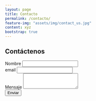 ```yaml
---
layout: page
title: Contacto
permalink: /contacto/
feature-img: "assets/img/contact_us.jpg"
content: xyz
bootstrap: true
---
```


## Contáctenos

<form action="https://getform.io/f/9aac4834-be99-424b-ab82-63242c9cfdfd" method="POST" class="form mt-4">

  <div class="form-group">
    <label for="name1">Nombre</label>
    <input type="text" name="name" id="name1" class="form-control">
  </div>
  <div class="form-group">
    <label for="email1">email</label>
    <input type="email" name="email" id="email1" class="form-control">
  </div>
  <div class="form-group">
    <label for="mensaje1">Mensaje</label>
    <textarea name="message" id="mensaje1" class="form-control" rows="3" ></textarea>
  </div>
  <div class="row">
    <div class="col"></div>
    <div class="col align-self-center">
      <button type="submit" class="button btn-secondary rounded ">Enviar</button>
    </div>
    <div class="col"></div>
  </div>
</form>
